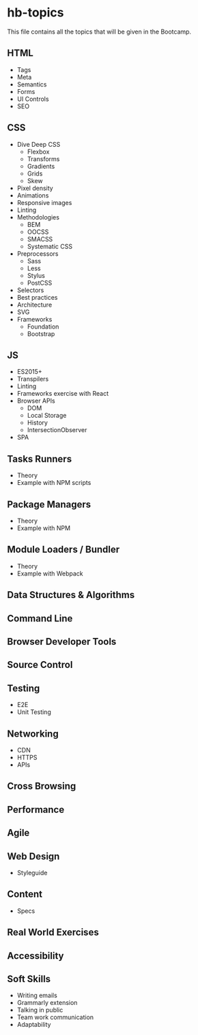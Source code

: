 # hb-topics
This file contains all the topics that will be given in the Bootcamp.

## HTML
- Tags
- Meta
- Semantics
- Forms
- UI Controls
- SEO
## CSS
- Dive Deep CSS
  - Flexbox
  - Transforms
  - Gradients
  - Grids
  - Skew
- Pixel density
- Animations
- Responsive images
- Linting
- Methodologies
  - BEM
  - OOCSS
  - SMACSS
  - Systematic CSS
- Preprocessors
  - Sass
  - Less
  - Stylus
  - PostCSS
- Selectors
- Best practices
- Architecture
- SVG
- Frameworks
  - Foundation
  - Bootstrap
## JS
- ES2015+
- Transpilers
- Linting
- Frameworks exercise with React
- Browser APIs
  - DOM
  - Local Storage
  - History
  - IntersectionObserver
- SPA
## Tasks Runners
- Theory
- Example with NPM scripts
## Package Managers
- Theory
- Example with NPM
## Module Loaders / Bundler
- Theory
- Example with Webpack
## Data Structures & Algorithms
## Command Line
## Browser Developer Tools
## Source Control
## Testing
- E2E
- Unit Testing
## Networking
- CDN
- HTTPS
- APIs
## Cross Browsing
## Performance
## Agile
## Web Design
- Styleguide
## Content
- Specs
## Real World Exercises
## Accessibility
## Soft Skills
- Writing emails
- Grammarly extension
- Talking in public
- Team work communication
- Adaptability
